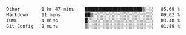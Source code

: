 <!--START_SECTION:waka-->

```txt
Other        1 hr 47 mins    █████████████████████▒░░░   85.68 %
Markdown     11 mins         ██▒░░░░░░░░░░░░░░░░░░░░░░   09.02 %
TOML         4 mins          █░░░░░░░░░░░░░░░░░░░░░░░░   03.40 %
Git Config   2 mins          ▒░░░░░░░░░░░░░░░░░░░░░░░░   01.89 %
```

<!--END_SECTION:waka-->